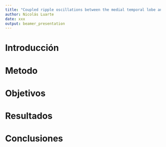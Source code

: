```yaml
---
title: "Coupled ripple oscillations between the medial temporal lobe and neocortex retrieve human memory supplementary"
author: Nicolás Luarte
date: xxx
output: beamer_presentation
---
```


# Introducción
# Metodo
# Objetivos
# Resultados
# Conclusiones
